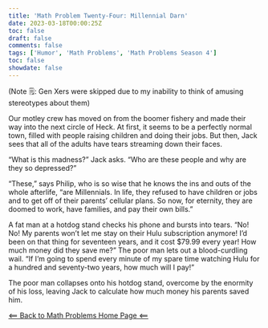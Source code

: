 ```yaml
---
title: 'Math Problem Twenty-Four: Millennial Darn'
date: 2023-03-18T00:00:25Z
toc: false
draft: false
comments: false
tags: ['Humor', 'Math Problems', 'Math Problems Season 4']
toc: false
showdate: false
---
```


(Note 🗒️: Gen Xers were skipped due to my inability to think of amusing stereotypes about them)

Our motley crew has moved on from the boomer fishery and made their way into the next circle of Heck. At first, it seems to be a perfectly normal town, filled with people raising children and doing their jobs. But then, Jack sees that all of the adults have tears streaming down their faces.

“What is this madness?” Jack asks. “Who are these people and why are they so depressed?” 

“These,” says Philip, who is so wise that he knows the ins and outs of the whole afterlife, “are Millennials. In life, they refused to have children or jobs and to get off of their parents’ cellular plans. So now, for eternity, they are doomed to work, have families, and pay their own bills.”

A fat man at a hotdog stand checks his phone and bursts into tears. “No! No! My parents won’t let me stay on their Hulu subscription anymore! I’d been on that thing for seventeen years, and it cost $79.99 every year! How much money did they save me?” The poor man lets out a blood-curdling wail. “If I’m going to spend every minute of my spare time watching Hulu for a hundred and seventy-two years, how much will I pay!”

The poor man collapses onto his hotdog stand, overcome by the enormity of his loss, leaving Jack to calculate how much money his parents saved him.

[<== Back to Math Problems Home Page <==](/humor/problems/#season-four-the-harrowing-of-heck)
